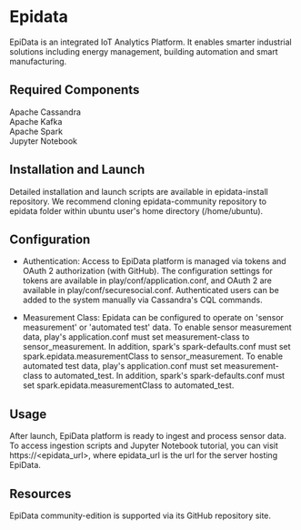 Epidata
=====================================
EpiData is an integrated IoT Analytics Platform. It enables smarter industrial solutions including energy management, building automation and smart manufacturing. 


Required Components
--------------------
Apache Cassandra  
Apache Kafka  
Apache Spark  
Jupyter Notebook  


Installation and Launch
------------------------
Detailed installation and launch scripts are available in epidata-install repository. We recommend cloning epidata-community repository to epidata folder within ubuntu user's home directory (/home/ubuntu).


Configuration
--------------
- Authentication: 
Access to EpiData platform is managed via tokens and OAuth 2 authorization (with GitHub). The configuration settings for tokens are available in play/conf/application.conf, and OAuth 2 are available in play/conf/securesocial.conf. Authenticated users can be added to the system manually via Cassandra's CQL commands.

- Measurement Class:
Epidata can be configured to operate on 'sensor measurement' or 'automated test' data. To enable sensor measurement data, play's application.conf must set measurement-class to sensor_measurement. In addition, spark's spark-defaults.conf must set spark.epidata.measurementClass to sensor_measurement. To enable automated test data, play's application.conf must set measurement-class to automated_test. In addition, spark's spark-defaults.conf must set spark.epidata.measurementClass to automated_test. 


Usage
------
After launch, EpiData platform is ready to ingest and process sensor data. To access ingestion scripts and Jupyter Notebook tutorial, you can visit https://<epidata_url>, where epidata_url is the url for the server hosting EpiData.


Resources
----------
EpiData community-edition is supported via its GitHub repository site.
